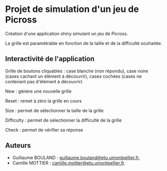 # Projet de simulation d'un jeu de Picross

Création d'une application shiny simulant un jeu de Picross.

La grille est paramétrable en fonction de la taille et de la difficulté souhaitée.

## Interactivité de l'application

Grille de boutons cliquables : case blanche (non répondu), case noire (cases cachant un élément à découvrir), cases cochées (cases ne contenant pas d'élément à découvrir)

New : génère une nouvelle grille

Reset : remet à zéro la grille en cours

Size : permet de sélectionner la taille de la grille

Difficulty : permet de sélectionner la difficulté de la grille

Check : permet de vérifier sa réponse

## Auteurs

- Guillaume BOULAND : [guillaume.bouland@etu.umontpellier.fr](mailto:guillaume.bouland@etu.umontpellier.fr),
- Camille MOTTIER : [camille.mottier@etu.umontpellier.fr](mailto:camille.mottier@etu.umontpellier.fr).
